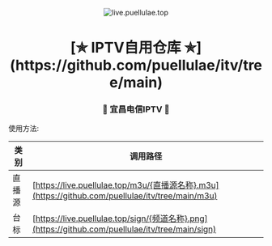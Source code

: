 <p align="center"><img alt="live.puellulae.top" src="https://live.puellulae.top/logo.png"></p>
<h1 align="center"> [✯ IPTV自用仓库 ✯](https://github.com/puellulae/itv/tree/main) </h1>
<h3 align="center">🔕 宜昌电信IPTV 🔕</h3>

使用方法:

| 类 别  | 调用路径                                                                           | 
|-------|-------------------------------------------------------------------------------------|
| 直播源  | [https://live.puellulae.top/m3u/{直播源名称}.m3u](https://github.com/puellulae/itv/tree/main/m3u) |
| 台标  | [https://live.puellulae.top/sign/{频道名称}.png](https://github.com/puellulae/itv/tree/main/sign) | 

